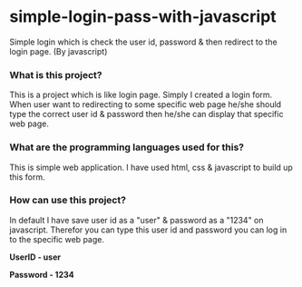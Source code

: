 # simple-login-pass-with-javascript
Simple login which is check the user id, password &amp; then redirect to the login page. (By javascript)

### What is this project?
This is a project which is like login page. Simply I created a login form. When user want to redirecting to some specific web page he/she should type the correct user id & password then he/she can display that specific web page.


### What are the programming languages used for this?
This is simple web application. I have used html, css & javascript to build up this form.


### How can use this project?
In default I have save user id as a "user" & password as a "1234" on javascript. Therefor you can type this user id and password you can log in to the specific web page.

**UserID  - user**

**Password - 1234**
